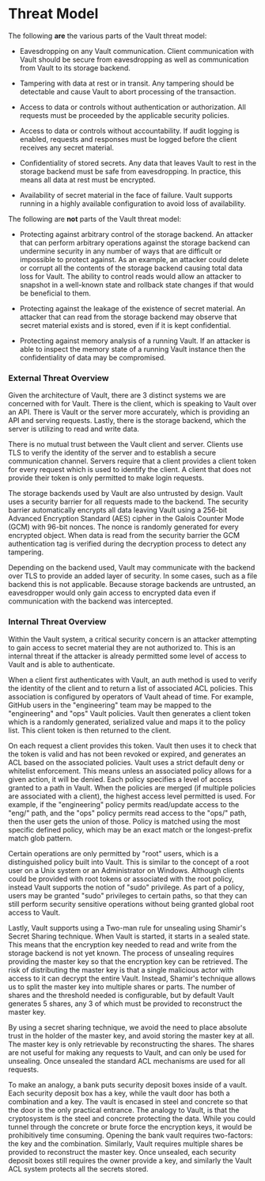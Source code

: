 # Threat Model

The following **are** the various parts of the Vault threat model:

- Eavesdropping on any Vault communication. Client communication with Vault should be secure from eavesdropping as well as communication from Vault to its storage backend.

- Tampering with data at rest or in transit. Any tampering should be detectable and cause Vault to abort processing of the transaction.

- Access to data or controls without authentication or authorization. All requests must be proceeded by the applicable security policies.

- Access to data or controls without accountability. If audit logging is enabled, requests and responses must be logged before the client receives any secret material.

- Confidentiality of stored secrets. Any data that leaves Vault to rest in the storage backend must be safe from eavesdropping. In practice, this means all data at rest must be encrypted.

- Availability of secret material in the face of failure. Vault supports running in a highly available configuration to avoid loss of availability.


The following are **not** parts of the Vault threat model:

- Protecting against arbitrary control of the storage backend. An attacker that can perform arbitrary operations against the storage
backend can undermine security in any number of ways that are difficult or impossible to protect against. As an example, an attacker 
could delete or corrupt all the contents of the storage backend causing total data loss for Vault. The ability to control reads would 
allow an attacker to snapshot in a well-known state and rollback state changes if that would be beneficial to them.

- Protecting against the leakage of the existence of secret material. An attacker that can read from the storage backend may observe 
that secret material exists and is stored, even if it is kept confidential.

- Protecting against memory analysis of a running Vault. If an attacker is able to inspect the memory state of a running Vault 
instance then the confidentiality of data may be compromised.

### External Threat Overview

Given the architecture of Vault, there are 3 distinct systems we are concerned with for Vault. There is the client, which is speaking 
to Vault over an API. There is Vault or the server more accurately, which is providing an API and serving requests. Lastly, there is 
the storage backend, which the server is utilizing to read and write data.

There is no mutual trust between the Vault client and server. Clients use TLS to verify the identity of the server and to establish a 
secure communication channel. Servers require that a client provides a client token for every request which is used to identify the 
client. A client that does not provide their token is only permitted to make login requests.

The storage backends used by Vault are also untrusted by design. Vault uses a security barrier for all requests made to the backend. 
The security barrier automatically encrypts all data leaving Vault using a 256-bit Advanced Encryption Standard (AES) cipher in the 
Galois Counter Mode (GCM) with 96-bit nonces. The nonce is randomly generated for every encrypted object. When data is read from the 
security barrier the GCM authentication tag is verified during the decryption process to detect any tampering.

Depending on the backend used, Vault may communicate with the backend over TLS to provide an added layer of security. In some cases, 
such as a file backend this is not applicable. Because storage backends are untrusted, an eavesdropper would only gain access to 
encrypted data even if communication with the backend was intercepted.


### Internal Threat Overview

Within the Vault system, a critical security concern is an attacker attempting to gain access to secret material they are not 
authorized to. This is an internal threat if the attacker is already permitted some level of access to Vault and is able to 
authenticate.

When a client first authenticates with Vault, an auth method is used to verify the identity of the client and to return a list of 
associated ACL policies. This association is configured by operators of Vault ahead of time. For example, GitHub users in the 
"engineering" team may be mapped to the "engineering" and "ops" Vault policies. Vault then generates a client token which is a 
randomly generated, serialized value and maps it to the policy list. This client token is then returned to the client.

On each request a client provides this token. Vault then uses it to check that the token is valid and has not been revoked or expired,
and generates an ACL based on the associated policies. Vault uses a strict default deny or whitelist enforcement. This means unless 
an associated policy allows for a given action, it will be denied. Each policy specifies a level of access granted to a path in 
Vault. When the policies are merged (if multiple policies are associated with a client), the highest access level permitted is used. 
For example, if the "engineering" policy permits read/update access to the "eng/" path, and the "ops" policy permits read access to 
the "ops/" path, then the user gets the union of those. Policy is matched using the most specific defined policy, which may be an 
exact match or the longest-prefix match glob pattern.

Certain operations are only permitted by "root" users, which is a distinguished policy built into Vault. This is similar to the 
concept of a root user on a Unix system or an Administrator on Windows. Although clients could be provided with root tokens or 
associated with the root policy, instead Vault supports the notion of "sudo" privilege. As part of a policy, users may be granted 
"sudo" privileges to certain paths, so that they can still perform security sensitive operations without being granted global root 
access to Vault.

Lastly, Vault supports using a Two-man rule for unsealing using Shamir's Secret Sharing technique. When Vault is started, it starts 
in a sealed state. This means that the encryption key needed to read and write from the storage backend is not yet known. The process 
of unsealing requires providing the master key so that the encryption key can be retrieved. The risk of distributing the master key 
is that a single malicious actor with access to it can decrypt the entire Vault. Instead, Shamir's technique allows us to split the 
master key into multiple shares or parts. The number of shares and the threshold needed is configurable, but by default Vault 
generates 5 shares, any 3 of which must be provided to reconstruct the master key.

By using a secret sharing technique, we avoid the need to place absolute trust in the holder of the master key, and avoid storing the 
master key at all. The master key is only retrievable by reconstructing the shares. The shares are not useful for making any requests 
to Vault, and can only be used for unsealing. Once unsealed the standard ACL mechanisms are used for all requests.

To make an analogy, a bank puts security deposit boxes inside of a vault. Each security deposit box has a key, while the vault door 
has both a combination and a key. The vault is encased in steel and concrete so that the door is the only practical entrance. The 
analogy to Vault, is that the cryptosystem is the steel and concrete protecting the data. While you could tunnel through the concrete 
or brute force the encryption keys, it would be prohibitively time consuming. Opening the bank vault requires two-factors: the key 
and the combination. Similarly, Vault requires multiple shares be provided to reconstruct the master key. Once unsealed, each 
security deposit boxes still requires the owner provide a key, and similarly the Vault ACL system protects all the secrets stored.




